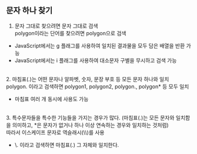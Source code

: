 ## 문자 하나 찾기
1. 문자 그대로 찾으려면 문자 그대로 검색</br>
polygon이라는 단어를 찾으려면 polygon으로 검색</br>
- JavaScript에서는 g 플래그를 사용하여 일치된 결과물을 모두 담은 배열을 반환 가능
- JavaScript에서는 i 플래그를 사용하여 대소문자 구별을 무시하고 검색 가능
</br>
2. 마침표(.)는 어떤 문자나 알파벳, 숫자, 문장 부호 등 모든 문자 하나와 일치</br>
polygon. 이라고 검색하면 polygon1, polygon2, polygon., polygon* 등 모두 일치</br>

- 마침표 여러 개 동시에 사용도 가능

</br>
3. 특수문자들을 특수한 기능들을 가지는 경우가 많다. (마침표(.)는 모든 문자와 일치함을 의미하고, *은 문자가 없거나 하나 이상 연속하는 경우와 일치하는 것처럼)</br>
따라서 이스케이프 문자로 역슬래시(\\)를 사용</br>

- \\. 이라고 검색하면 마침표(.) 그 자체와 일치한다.

